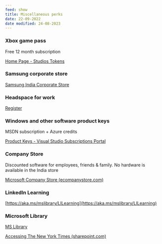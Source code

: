```yaml
---
feed: show
title: Miscellaneous perks
date: 22-09-2022
date modified: 24-08-2023
---
```


### Xbox game pass

Free 12 month subscription

[Home Page - Studios Tokens](https://studiostokens.azurewebsites.net/)

### Samsung corporate store

[Samsung India Corporate Store](https://www.samsung.com/in/web/b2b-login/corporate/)

### Headspace for work

[Register](https://work.headspace.com/microsoft/member-enroll)

### Windows and other software product keys

MSDN subscription + Azure credits

[Product Keys - Visual Studio Subscriptions Portal](https://my.visualstudio.com/ProductKeys?mkt=en-us)

### Company Store

Discounted software for employees, friends & family. No hardware is available in the India store

[Microsoft Company Store (ecompanystore.com)](https://store.ecompanystore.com/microsoft/Shop/Landing/)

### LinkedIn Learning  

[https://aka.ms/mslibrary/LILearning](https://aka.ms/mslibrary/LILearning)

### Microsoft Library

[MS Library](https://microsoft.sharepoint.com/sites/library)​

[Accessing The New York Times (sharepoint.com)](https://microsoft.sharepoint.com/sites/library/SitePages/InfoDesk/TheNewYorkTimes.aspx)
